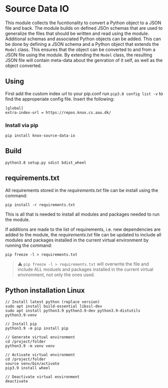 # Source Data IO
This module collects the fucntionality to convert a Python object to a JSON file and back. The module builds on defined JSOn schemas that are used to generalize the files that should be written and read using the module. 
Additional schemas and associated Python objects can be added. This can be done by defining a JSON schema and a Python object that extends the ``Model`` class. This ensures that the object can be converted to and from a JSON file using the module. By extending the ``Model`` class, the resulting JSON file will contain meta-data about the genration of it self, as well as the object converted.

## Using
First add the custom index url to your pip.conf run `pip3.8 config list -v` to find the approperiate config file. Insert the following:

```
[global]
extra-index-url = https://repos.knox.cs.aau.dk/
```

### Install via pip
```
pip install knox-source-data-io
```

## Build
```
python3.8 setup.py sdist bdist_wheel
```

## requirements.txt
All requirements stored in the _requirements.txt_ file can be install using the command:
```
pip install -r requirements.txt
```
This is all that is needed to install all modules and packages needed to run the module.

If additions are made to the list of requirements, i.e. new dependencies are added to the module, the _requirements.txt_ file can be updated to include all modules and packages installed in the current virtual environment by running the command:
```
pip freeze -l > requirements.txt
```

>:warning: ``pip freeze -l > requirements.txt`` will overwrite the file and include ALL moduels and packages installed in the current virtual environment, not only the ones used.

## Python installation Linux
```
// Install latest python (replace version)
sudo apt install build-essential libssl-dev
sudo apt install python3.9 python3.9-dev python3.9-distutils python3.9-venv

// Install pip
python3.9 -m pip install pip

// Generate virtual environment
cd /project/folder
python3.9 -m venv venv

// Activate virtual environment
cd /project/folder
source venv/bin/activate
pip3.9 install wheel

// Deactivate virtual environment
deactivate
```
